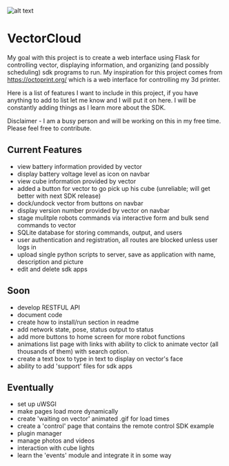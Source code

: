 ![alt text](https://i.imgur.com/E895bgM.png)
# VectorCloud
My goal with this project is to create a web interface using Flask for controlling vector, displaying information, and organizing (and possibly scheduling) sdk programs to run. My inspiration for this project comes from https://octoprint.org/ which is a web interface for controlling my 3d printer.

Here is a list of features I want to include in this project, if you have anything to add to list let me know and I will put it on here. I will be constantly adding things as I learn more about the SDK.

Disclaimer - I am a busy person and will be working on this in my free time. Please feel free to
contribute.
## Current Features
* view battery information provided by vector
* display battery voltage level as icon on navbar
* view cube information provided by vector
* added a button for vector to go pick up his cube (unreliable; will get better with next SDK release)
* dock/undock vector from buttons on navbar
* display version number provided by vector on navbar
* stage mulitple robots commands via interactive form and bulk send commands to vector
* SQLite database for storing commands, output, and users
* user authentication and registration, all routes are blocked unless user logs in
* upload single python scripts to server, save as application with name, description and picture
* edit and delete sdk apps

## Soon
* develop RESTFUL API
* document code
* create how to install/run section in readme
* add network state, pose, status output to status
* add more buttons to home screen for more robot functions
* animations list page with links with ability to click to animate vector (all thousands of them) with search option.
* create a text box to type in text to display on vector's face
* ability to add 'support' files for sdk apps


## Eventually
* set up uWSGI
* make pages load more dynamically
* create 'waiting on vector' animated .gif for load times
* create a 'control' page that contains the remote control SDK example
* plugin manager
* manage photos and videos
* interaction with cube lights
* learn the 'events' module and integrate it in some way
